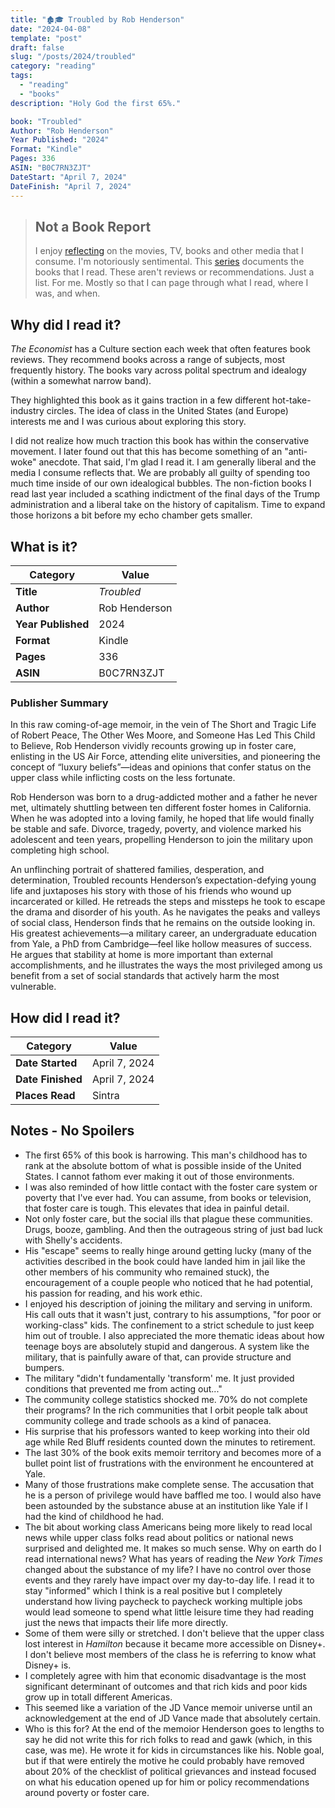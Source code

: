 ```yaml
---
title: "🏚️🎓 Troubled by Rob Henderson"
date: "2024-04-08"
template: "post"
draft: false
slug: "/posts/2024/troubled"
category: "reading"
tags:
  - "reading"
  - "books"
description: "Holy God the first 65%."

book: "Troubled"
Author: "Rob Henderson"
Year Published: "2024"
Format: "Kindle"
Pages: 336
ASIN: "B0C7RN3ZJT"
DateStart: "April 7, 2024"
DateFinish: "April 7, 2024"
---
```


> ## Not a Book Report
> I enjoy [reflecting](https://blog.samrhea.com/posts/2019/analyze-media-habits) on the movies, TV, books and other media that I consume. I'm notoriously sentimental. This [series](https://blog.samrhea.com/category/reading) documents the books that I read. These aren't reviews or recommendations. Just a list. For me. Mostly so that I can page through what I read, where I was, and when.

## Why did I read it?

_The Economist_ has a Culture section each week that often features book reviews. They recommend books across a range of subjects, most frequently history. The books vary across polital spectrum and idealogy (within a somewhat narrow band).

They highlighted this book as it gains traction in a few different hot-take-industry circles. The idea of class in the United States (and Europe) interests me and I was curious about exploring this story.

I did not realize how much traction this book has within the conservative movement. I later found out that this has become something of an "anti-woke" anecdote. That said, I'm glad I read it. I am generally liberal and the media I consume reflects that. We are probably all guilty of spending too much time inside of our own idealogical bubbles. The non-fiction books I read last year included a scathing indictment of the final days of the Trump administration and a liberal take on the history of capitalism. Time to expand those horizons a bit before my echo chamber gets smaller.

## What is it?

|Category|Value|
|---|---|
|**Title**|*Troubled*|
|**Author**|Rob Henderson|
|**Year Published**|2024|
|**Format**|Kindle|
|**Pages**|336|
|**ASIN**|B0C7RN3ZJT|

### Publisher Summary

In this raw coming-of-age memoir, in the vein of The Short and Tragic Life of Robert Peace, The Other Wes Moore, and Someone Has Led This Child to Believe, Rob Henderson vividly recounts growing up in foster care, enlisting in the US Air Force, attending elite universities, and pioneering the concept of “luxury beliefs”—ideas and opinions that confer status on the upper class while inflicting costs on the less fortunate.

Rob Henderson was born to a drug-addicted mother and a father he never met, ultimately shuttling between ten different foster homes in California. When he was adopted into a loving family, he hoped that life would finally be stable and safe. Divorce, tragedy, poverty, and violence marked his adolescent and teen years, propelling Henderson to join the military upon completing high school.

An unflinching portrait of shattered families, desperation, and determination, Troubled recounts Henderson’s expectation-defying young life and juxtaposes his story with those of his friends who wound up incarcerated or killed. He retreads the steps and missteps he took to escape the drama and disorder of his youth. As he navigates the peaks and valleys of social class, Henderson finds that he remains on the outside looking in. His greatest achievements—a military career, an undergraduate education from Yale, a PhD from Cambridge—feel like hollow measures of success. He argues that stability at home is more important than external accomplishments, and he illustrates the ways the most privileged among us benefit from a set of social standards that actively harm the most vulnerable.

## How did I read it?

|Category|Value|
|---|---|
|**Date Started**|April 7, 2024|
|**Date Finished**|April 7, 2024|
|**Places Read**|Sintra|

## Notes - No Spoilers

* The first 65% of this book is harrowing. This man's childhood has to rank at the absolute bottom of what is possible inside of the United States. I cannot fathom ever making it out of those environments.
* I was also reminded of how little contact with the foster care system or poverty that I've ever had. You can assume, from books or television, that foster care is tough. This elevates that idea in painful detail.
* Not only foster care, but the social ills that plague these communities. Drugs, booze, gambling. And then the outrageous string of just bad luck with Shelly's accidents.
* His "escape" seems to really hinge around getting lucky (many of the activities described in the book could have landed him in jail like the other members of his community who remained stuck), the encouragement of a couple people who noticed that he had potential, his passion for reading, and his work ethic.
* I enjoyed his description of joining the military and serving in uniform. His call outs that it wasn't just, contrary to his assumptions, "for poor or working-class" kids. The confinement to a strict schedule to just keep him out of trouble. I also appreciated the more thematic ideas about how teenage boys are absolutely stupid and dangerous. A system like the military, that is painfully aware of that, can provide structure and bumpers.
* The military "didn't fundamentally 'transform' me. It just provided conditions that prevented me from acting out..."
* The community college statistics shocked me. 70% do not complete their programs? In the rich communities that I orbit people talk about community college and trade schools as a kind of panacea.
* His surprise that his professors wanted to keep working into their old age while Red Bluff residents counted down the minutes to retirement.
* The last 30% of the book exits memoir territory and becomes more of a bullet point list of frustrations with the environment he encountered at Yale.
* Many of those frustrations make complete sense. The accusation that he is a person of privilege would have baffled me too. I would also have been astounded by the substance abuse at an institution like Yale if I had the kind of childhood he had.
* The bit about working class Americans being more likely to read local news while upper class folks read about politics or national news surprised and delighted me. It makes so much sense. Why on earth do I read international news? What has years of reading the _New York Times_ changed about the substance of my life? I have no control over those events and they rarely have impact over my day-to-day life. I read it to stay "informed" which I think is a real positive but I completely understand how living paycheck to paycheck working multiple jobs would lead someone to spend what little leisure time they had reading just the news that impacts their life more directly.
* Some of them were silly or stretched. I don't believe that the upper class lost interest in _Hamilton_ because it became more accessible on Disney+. I don't believe most members of the class he is referring to know what Disney+ is.
* I completely agree with him that economic disadvantage is the most significant determinant of outcomes and that rich kids and poor kids grow up in totall different Americas.
* This seemed like a variation of the JD Vance memoir universe until an acknowledgement at the end of JD Vance made that absolutely certain.
* Who is this for? At the end of the memoior Henderson goes to lengths to say he did not write this for rich folks to read and gawk (which, in this case, was me). He wrote it for kids in circumstances like his. Noble goal, but if that were entirely the motive he could probably have removed about 20% of the checklist of political grievances and instead focused on what his education opened up for him or policy recommendations around poverty or foster care.
